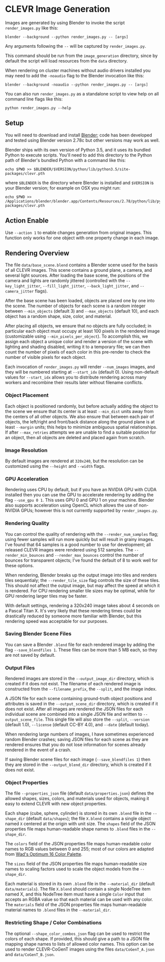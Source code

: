 # CLEVR Image Generation

Images are generated by using Blender to invoke the script `render_images.py` like this:

```
blender --background --python render_images.py -- [args]
```

Any arguments following the `--` will be captured by `render_images.py`.

This command should be run from the `image_generation` directory, since by default the script will load resources from the `data` directory.

When rendering on cluster machines without audio drivers installed you may need to add the `-noaudio` flag to the Blender invocation like this:

```
blender --background -noaudio --python render_images.py -- [args]
```

You can also run `render_images.py` as a standalone script to view help on all command line flags like this:

```
python render_images.py --help
```

## Setup
You will need to download and install [Blender](https://www.blender.org/); code has been developed and tested using Blender version 2.78c but other versions may work as well.

Blender ships with its own version of Python 3.5, and it uses its bundled Python to execute scripts. You'll need to add this directory to the Python path of Blender's bundled Python with a command like this:

```
echo $PWD >> $BLENDER/$VERSION/python/lib/python3.5/site-packages/clevr.pth
```

where `$BLENDER` is the directory where Blender is installed and `$VERSION` is your Blender version; for example on OSX you might run:

```
echo $PWD >> /Applications/blender/blender.app/Contents/Resources/2.78/python/lib/python3.5/site-packages/clevr.pth
```
## Action Enable
Use `--action 1` to enable changes generation from original images. This function only works for one object with one property change in each image.

## Rendering Overview
The file `data/base_scene.blend` contains a Blender scene used for the basis of all CLEVR images. This scene contains a ground plane, a camera, and several light sources. After loading the base scene, the positions of the camera and lights are randomly jittered (controlled with the `--key_light_jitter`, `--fill_light_jitter`, `--back_light_jitter`, and `--camera_jitter` flags).

After the base scene has been loaded, objects are placed one by one into the scene. The number of objects for each scene is a random integer between `--min_objects` (default 3) and `--max_objects` (default 10), and each object has a random shape, size, color, and material.

After placing all objects, we ensure that no objects are fully occluded; in particular each object must occupy at least 100 pixels in the rendered image (customizable using `--min_pixels_per_object`). To accomplish this, we assign each object a unique color and render a version of the scene with lighting and shading disabled, writing it to a temporary file; we can then count the number of pixels of each color in this pre-render to check the number of visible pixels for each object.

Each invocation of `render_images.py` will render `--num_images` images, and they will be numbered starting at `--start_idx` (default 0). Using non-default values for `--start_idx` allows you to distribute rendering across many workers and recombine their results later without filename conflicts.

### Object Placement
Each object is positioned randomly, but before actually adding the object to the scene we ensure that its center is at least `--min_dist` units away from the centers of all other objects. We also ensure that between each pair of objects, the left/right and front/back distance along the ground plane is at least `--margin` units; this helps to minimize ambiguous spatial relationships. If after `--max_retries` attempts we are unable to find a suitable position for an object, then all objects are deleted and placed again from scratch.

### Image Resolution
By default images are rendered at `320x240`, but the resolution can be customized using the `--height` and `--width` flags.

### GPU Acceleration
Rendering uses CPU by default, but if you have an NVIDIA GPU with CUDA installed then you can use the GPU to accelerate rendering by adding the flag `--use_gpu 0 1`. This uses GPU 0 and GPU 1 on your machine. Blender also supports acceleration using OpenCL which allows the use of non-NVIDIA GPUs; however this is not currently supported by `render_images.py`.

### Rendering Quality
You can control the quality of rendering with the `--render_num_samples` flag; using fewer samples will run more quickly but will result in grainy images. I've found that 64 samples is a good number to use for development; all released CLEVR images were rendered using 512 samples. The `--render_min_bounces` and `--render_max_bounces` control the number of bounces for transparent objects; I've found the default of 8 to work well for these options.

When rendering, Blender breaks up the output image into tiles and renders tiles sequentialy; the `--render_tile_size` flag controls the size of these tiles. This should not affect the output image, but may affect the speed at which it is rendered. For CPU rendering smaller tile sizes may be optimal, while for GPU rendering larger tiles may be faster.

With default settings, rendering a 320x240 image takes about 4 seconds on a Pascal Titan X. It's very likely that these rendering times could be drastically reduced by someone more familiar with Blender, but this rendering speed was acceptable for our purposes.

### Saving Blender Scene Files
You can save a Blender `.blend` file for each rendered image by adding the flag `--save_blendfiles 1`. These files can be more than 5 MB each, so they are not saved by default.

### Output Files
Rendered images are stored in the `--output_image_dir` directory, which is created if it does not exist. The filename of each rendered image is constructed from the `--filename_prefix`, the `--split`, and the image index.

A JSON file for each scene containing ground-truth object positions and attributes is saved in the `--output_scene_dir` directory, which is created if it does not exist. After all images are rendered the JSON files for each individual scene are combined into a single JSON file and written to `--output_scene_file`. This single file will also store the `--split`, `--version` (default 1.0), `--license` (default CC-BY 4.0), and `--date` (default today).

When rendering large numbers of images, I have sometimes experienced random Blender crashes; saving JSON files for each scene as they are rendered ensures that you do not lose information for scenes already rendered in the event of a crash.

If saving Blender scene files for each image (`--save_blendfiles 1`) then they are stored in the `--output_blend_dir` directory, which is created if it does not exist.

### Object Properties
The file `--properties_json` file (default `data/properties.json`) defines the allowed shapes, sizes, colors, and materials used for objects, making it easy to extend CLEVR with new object properties.

Each shape (cube, sphere, cylinder) is stored in its own `.blend` file in the `--shape_dir` (default `data/shapes`); the file `X.blend` contains a single object named `X` centered at the origin with unit size. The `shapes` field of the JSON properties file maps human-readable shape names to `.blend` files in the `--shape_dir`.

The `colors` field  of the JSON properties file maps human-readable color names to RGB values between 0 and 255; most of our colors are adapted from [Wad's Optimum 16 Color Palette](http://alumni.media.mit.edu/~wad/color/palette.html).

The `sizes` field of the JSON properties file maps human-readable size names to scaling factors used to scale the object models from the `--shape_dir`.

Each material is stored in its own `.blend` file in the `--material_dir` (default `data/materials`). The file `X.blend` should contain a single NodeTree item named X, and this NodeTree item must have a single `Color` input that accepts an RGBA value so that each material can be used with any color. The `materials` field of the JSON properties file maps human-readable material names to `.blend` files in the `--material_dir`.

### Restricting Shape / Color Combinations
The optional `--shape_color_combos_json` flag can be used to restrict the colors of each shape. If provided, this should give a path to a JSON file mapping shape names to lists of allowed color names. This option can be used to render CLEVR-CoGenT images using the files `data/CoGenT_A.json` and `data/CoGenT_B.json`.
